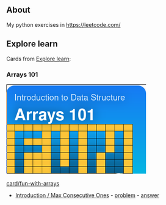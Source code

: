 ## About

My python exercises in https://leetcode.com/

## Explore learn

Cards from [Explore learn](https://leetcode.com/explore/learn/):

### Arrays 101

![card_Arrays101](.assets/card_Arrays101.png)

[card/fun-with-arrays](https://leetcode.com/explore/learn/card/fun-with-arrays/)

- [Introduction / Max Consecutive Ones](https://leetcode.com/explore/learn/card/fun-with-arrays/521/introduction/3238/) - [problem](https://leetcode.com/problems/max-consecutive-ones/description/) - [answer](problems/max_consecutive_ones/answer.py)